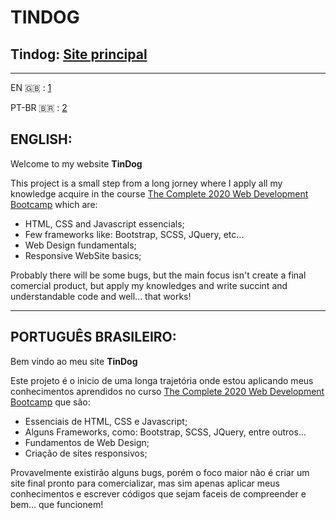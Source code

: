 # TINDOG
Tindog: [Site principal](src/index.html)
---
---
EN :uk: : [1](##ENGLISH:)

PT-BR 🇧🇷 : [2](##PORTUGUÊS-BRASILEIRO:)


## ENGLISH:

Welcome to my website **TinDog**

This project is a small step from a long jorney where I apply all my knowledge acquire in the course [The Complete 2020 Web Development Bootcamp](https://www.udemy.com/course/the-complete-web-development-bootcamp) which are:

- HTML, CSS and Javascript essencials;
- Few frameworks like: Bootstrap, SCSS, JQuery, etc...
- Web Design fundamentals;
- Responsive WebSite basics;

Probably there will be some bugs, but the main focus isn't create a final comercial product, but apply my knowledges  and write succint and understandable code and well... that works!


---

## PORTUGUÊS BRASILEIRO:

Bem vindo ao meu site **TinDog**

Este projeto é o inicio de uma longa trajetória onde estou aplicando meus conhecimentos aprendidos no curso [The Complete 2020 Web Development Bootcamp](https://www.udemy.com/course/the-complete-web-development-bootcamp) que são:

- Essenciais de HTML, CSS e Javascript;
- Alguns Frameworks, como: Bootstrap, SCSS, JQuery, entre outros...
- Fundamentos de Web Design;
- Criação de sites responsivos;

Provavelmente existirão alguns bugs, porém o foco maior não é criar um site final pronto para comercializar, mas sim apenas aplicar meus conhecimentos e escrever códigos que sejam faceis de compreender e bem... que funcionem!
